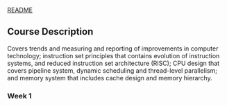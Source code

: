 [README](../README.md)

## Course Description

Covers trends and measuring and reporting of improvements in computer technology; instruction set principles that contains evolution of instruction systems, and reduced instruction set architecture (RISC); CPU design that covers pipeline system, dynamic scheduling and thread-level parallelism; and memory system that includes cache design and memory hierarchy.

### Week 1
